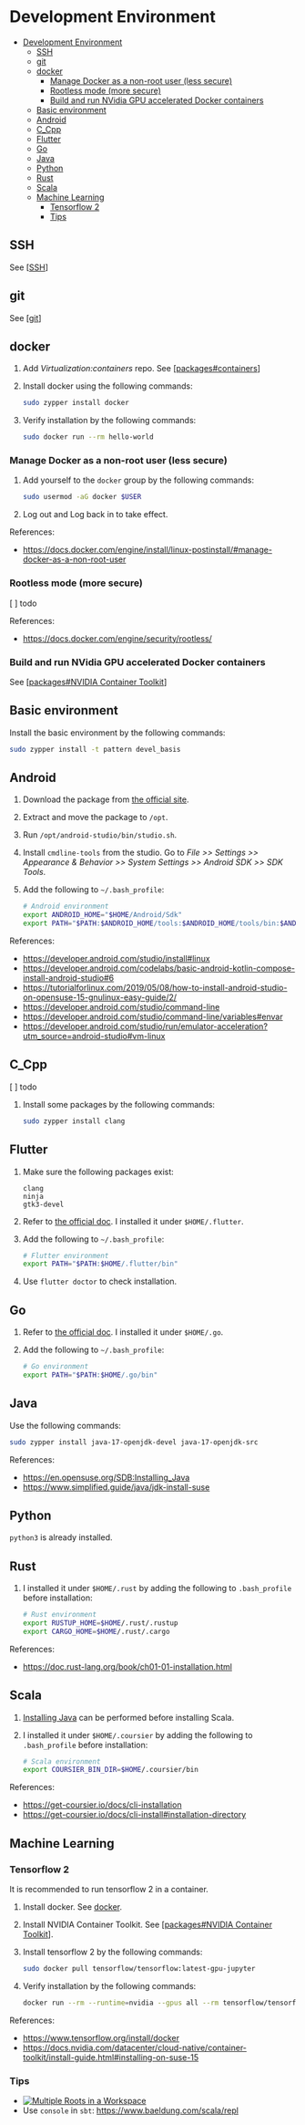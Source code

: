 # Development Environment

- [Development Environment](#development-environment)
   - [SSH](#ssh)
   - [git](#git)
   - [docker](#docker)
      - [Manage Docker as a non-root user (less secure)](#manage-docker-as-a-non-root-user-less-secure)
      - [Rootless mode (more secure)](#rootless-mode-more-secure)
      - [Build and run NVidia GPU accelerated Docker containers](#build-and-run-nvidia-gpu-accelerated-docker-containers)
   - [Basic environment](#basic-environment)
   - [Android](#android)
   - [C\_Cpp](#c_cpp)
   - [Flutter](#flutter)
   - [Go](#go)
   - [Java](#java)
   - [Python](#python)
   - [Rust](#rust)
   - [Scala](#scala)
   - [Machine Learning](#machine-learning)
      - [Tensorflow 2](#tensorflow-2)
      - [Tips](#tips)

## SSH

See [[SSH]]

## git

See [[git]]

## docker

1. Add *Virtualization:containers* repo. See [[packages#containers]]
2. Install docker using the following commands:

   ```bash
   sudo zypper install docker
   ```

3. Verify installation by the following commands:

   ```bash
   sudo docker run --rm hello-world
   ```

### Manage Docker as a non-root user (less secure)

1. Add yourself to the `docker` group by the following commands:

   ```bash
   sudo usermod -aG docker $USER
   ```

2. Log out and Log back in to take effect.

References:

- https://docs.docker.com/engine/install/linux-postinstall/#manage-docker-as-a-non-root-user

### Rootless mode (more secure)

[ ] todo

References:

- https://docs.docker.com/engine/security/rootless/

### Build and run NVidia GPU accelerated Docker containers

See [[packages#NVIDIA Container Toolkit]]

## Basic environment

Install the basic environment by the following commands:

```bash
sudo zypper install -t pattern devel_basis
```

## Android

1. Download the package from [the official site](https://developer.android.com/studio).
2. Extract and move the package to `/opt`.
3. Run `/opt/android-studio/bin/studio.sh`.
4. Install `cmdline-tools` from the studio. Go to *File >> Settings >> Appearance & Behavior >> System Settings >> Android SDK >> SDK Tools*.
5. Add the following to `~/.bash_profile`:

   ```bash
   # Android environment
   export ANDROID_HOME="$HOME/Android/Sdk"
   export PATH="$PATH:$ANDROID_HOME/tools:$ANDROID_HOME/tools/bin:$ANDROID_HOME/platform-tools"
   ```

References:

- https://developer.android.com/studio/install#linux
- https://developer.android.com/codelabs/basic-android-kotlin-compose-install-android-studio#6
- https://tutorialforlinux.com/2019/05/08/how-to-install-android-studio-on-opensuse-15-gnulinux-easy-guide/2/
- https://developer.android.com/studio/command-line
- https://developer.android.com/studio/command-line/variables#envar
- https://developer.android.com/studio/run/emulator-acceleration?utm_source=android-studio#vm-linux

## C_Cpp

[ ] todo

1. Install some packages by the following commands:

   ```bash
   sudo zypper install clang
   ```

## Flutter

1. Make sure the following packages exist:

   ```text
   clang
   ninja
   gtk3-devel
   ```

2. Refer to [the official doc]( https://docs.flutter.dev/get-started/install/linux ). I installed it under `$HOME/.flutter`.
3. Add the following to `~/.bash_profile`:

   ```bash
   # Flutter environment
   export PATH="$PATH:$HOME/.flutter/bin"
   ```

4. Use `flutter doctor` to check installation.

## Go

1. Refer to [the official doc]( https://go.dev/doc/install ). I installed it under `$HOME/.go`.
2. Add the following to `~/.bash_profile`:

   ```bash
   # Go environment
   export PATH="$PATH:$HOME/.go/bin"
   ```

## Java

Use the following commands:

```bash
sudo zypper install java-17-openjdk-devel java-17-openjdk-src
```

References:

- https://en.opensuse.org/SDB:Installing_Java
- https://www.simplified.guide/java/jdk-install-suse

## Python

`python3` is already installed.

## Rust

1. I installed it under `$HOME/.rust` by adding the following to `.bash_profile` before installation:

   ```bash
   # Rust environment
   export RUSTUP_HOME=$HOME/.rust/.rustup
   export CARGO_HOME=$HOME/.rust/.cargo
   ```

References:

- https://doc.rust-lang.org/book/ch01-01-installation.html

## Scala

1. [Installing Java](#java) can be performed before installing Scala.

2. I installed it under `$HOME/.coursier` by adding the following to `.bash_profile` before installation:

   ```bash
   # Scala environment
   export COURSIER_BIN_DIR=$HOME/.coursier/bin
   ```

References:

- https://get-coursier.io/docs/cli-installation
- https://get-coursier.io/docs/cli-install#installation-directory

## Machine Learning

### Tensorflow 2

It is recommended to run tensorflow 2 in a container.

1. Install docker. See [docker](#docker).
2. Install NVIDIA Container Toolkit. See [[packages#NVIDIA Container Toolkit]].
3. Install tensorflow 2 by the following commands:

   ```bash
   sudo docker pull tensorflow/tensorflow:latest-gpu-jupyter
   ```

4. Verify installation by the following commands:

   ```bash
   docker run --rm --runtime=nvidia --gpus all --rm tensorflow/tensorflow:latest-gpu-jupyter nvidia-smi
   ```

References:

- https://www.tensorflow.org/install/docker
- https://docs.nvidia.com/datacenter/cloud-native/container-toolkit/install-guide.html#installing-on-suse-15

### Tips

- [![Multiple Roots in a Workspace](https://img.youtube.com/vi/alNInbRuQ_Y/0.jpg)](https://www.youtube.com/watch?v=alNInbRuQ_Y)
- Use `console` in `sbt`: https://www.baeldung.com/scala/repl

[//begin]: # "Autogenerated link references for markdown compatibility"
[SSH]: ../../../cross-platform/remote/SSH.md "SSH configs"
[git]: ../../../cross-platform/VCS/git.md "Git Operations"
[packages#containers]: packages.md "Package Management"
[packages#NVIDIA Container Toolkit]: packages.md "Package Management"
[//end]: # "Autogenerated link references"
